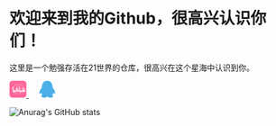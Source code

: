 # 欢迎来到我的Github，很高兴认识你们！
这里是一个勉强存活在21世界的仓库，很高兴在这个星海中认识到你。

<p>
<a href="https://space.bilibili.com/396557587">
<img src="image/bilibili.png" width="30" height="30" >
</a>&emsp;
<a href="tencent://Message/?Uin=3235844201&websiteName=q-zone.qq.com&Menu=yes3235844201">
<img src="image/qq.png" width="30" height="30" >
</a>
</p>

![Anurag's GitHub stats](https://github-readme-stats.vercel.app/api?username=SunCosmos&theme=rose&show_icons=true)
